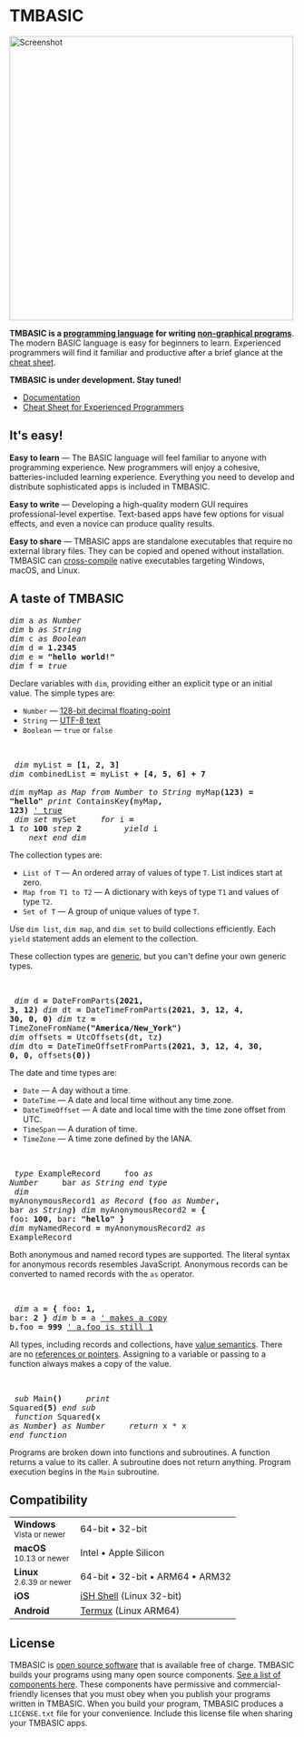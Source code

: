 # TMBASIC

<!-- See doc/maintainer-instructions.md for instructions on generating this screenshot. -->
<a href="https://tmbasic.com/screenshot.png"><img src="https://tmbasic.com/screenshot.png" alt="Screenshot" class="screenshot" width="500"></a>

<strong>TMBASIC is a [programming language](https://en.wikipedia.org/wiki/Programming_language) for writing [non-graphical programs](https://en.wikipedia.org/wiki/Console_application)</strong>.
The modern BASIC language is easy for beginners to learn.
Experienced programmers will find it familiar and productive after a brief glance at the [cheat sheet](https://tmbasic.com/cheat.html).

<strong>TMBASIC is under development. Stay tuned!</strong>

- [Documentation](https://tmbasic.com/doc.html)<br>
- [Cheat Sheet for Experienced Programmers](https://tmbasic.com/cheat.html)

## It's easy!

**Easy to learn** &mdash; The BASIC language will feel familiar to anyone with programming experience. New programmers will enjoy a cohesive, batteries-included learning experience. Everything you need to develop and distribute sophisticated apps is included in TMBASIC.

**Easy to write** &mdash; Developing a high-quality modern GUI requires professional-level expertise. Text-based apps have few options for visual effects, and even a novice can produce quality results.

**Easy to share** &mdash; TMBASIC apps are standalone executables that require no external library files. They can be copied and opened without installation. TMBASIC can [cross-compile](https://en.wikipedia.org/wiki/Cross_compiler) native executables targeting Windows, macOS, and Linux.

## A taste of TMBASIC

<pre class="taste">
<i>dim</i> a <i>as</i> <i>Number</i>
<i>dim</i> b <i>as</i> <i>String</i>
<i>dim</i> c <i>as</i> <i>Boolean</i>
<i>dim</i> d <b>=</b> <b>1.2345</b>
<i>dim</i> e <b>=</b> <strong>"hello world!"</strong>
<i>dim</i> f <b>=</b> <i>true</i>
</pre>

Declare variables with `dim`, providing either an explicit type or an initial value.
The simple types are:

- `Number` &mdash; [128-bit decimal floating-point](https://en.wikipedia.org/wiki/Decimal128_floating-point_format)
- `String` &mdash; [UTF-8 text](https://en.wikipedia.org/wiki/UTF-8)
- `Boolean` &mdash; `true` or `false`

<br><pre class="taste">
<i>dim</i> myList <b>= [1, 2, 3]</b>
<i>dim</i> combinedList <b>=</b> myList <b>+ [4, 5, 6] + 7</b><br>
<i>dim</i> myMap <i>as Map from Number to String</i>
myMap<b>(123) =</b> <strong>"hello"</strong>
<i>print</i> ContainsKey<b>(</b>myMap<b>, 123)</b>  <u>' true</u><br>
<i>dim set</i> mySet
&nbsp;&nbsp;&nbsp;&nbsp;<i>for</i> i <b>= 1</b> <i>to</i> <b>100</b> <i>step</i> <b>2</b>
&nbsp;&nbsp;&nbsp;&nbsp;&nbsp;&nbsp;&nbsp;&nbsp;<i>yield</i> i
&nbsp;&nbsp;&nbsp;&nbsp;<i>next</i>
<i>end dim</i>
</pre>

The collection types are:

- `List of T` &mdash; An ordered array of values of type `T`. List indices start at zero.
- `Map from T1 to T2` &mdash; A dictionary with keys of type `T1` and values of type `T2`.
- `Set of T` &mdash; A group of unique values of type `T`.

Use `dim list`, `dim map`, and `dim set` to build collections efficiently.
Each `yield` statement adds an element to the collection.

These collection types are [generic](https://en.wikipedia.org/wiki/Generic_programming), but you can't define your own generic types.

<br><pre class="taste">
<i>dim</i> d <b>=</b> DateFromParts<b>(2021, 3, 12)</b>
<i>dim</i> dt <b>=</b> DateTimeFromParts<b>(2021, 3, 12, 4, 30, 0, 0)</b>
<i>dim</i> tz <b>=</b> TimeZoneFromName<b>(</b><strong>"America/New_York"</strong><b>)</b>
<i>dim</i> offsets <b>=</b> UtcOffsets<b>(</b>dt<b>,</b> tz<b>)</b>
<i>dim</i> dto <b>=</b> DateTimeOffsetFromParts<b>(2021, 3, 12, 4, 30, 0, 0,</b> offsets<b>(0))</b>
</pre>

The date and time types are:

- `Date` &mdash; A day without a time.
- `DateTime` &mdash; A date and local time without any time zone.
- `DateTimeOffset` &mdash; A date and local time with the time zone offset from UTC.
- `TimeSpan` &mdash; A duration of time.
- `TimeZone` &mdash; A time zone defined by the IANA.

<br><pre class="taste">
<i>type</i> ExampleRecord
&nbsp;&nbsp;&nbsp;&nbsp;foo <i>as Number</i>
&nbsp;&nbsp;&nbsp;&nbsp;bar <i>as String</i>
<i>end type</i><br>
<i>dim</i> myAnonymousRecord1 <i>as Record</i> <b>(</b>foo <i>as Number</i><b>,</b> bar <i>as String</i><b>)</b>
<i>dim</i> myAnonymousRecord2 <b>= {</b> foo<b>: 100,</b> bar<b>:</b> <strong>"hello"</strong> <b>}</b>
<i>dim</i> myNamedRecord <b>=</b> myAnonymousRecord2 <i>as</i> ExampleRecord
</pre>

Both anonymous and named record types are supported.
The literal syntax for anonymous records resembles JavaScript.
Anonymous records can be converted to named records with the `as` operator.

<br><pre class="taste">
<i>dim</i> a <b>= {</b> foo<b>: 1,</b> bar<b>: 2 }</b>
<i>dim</i> b <b>=</b> a    <u>' makes a copy</u>
b<b>.</b>foo <b>= 999</b>  <u>' a.foo is still 1</u>
</pre>

All types, including records and collections, have [value semantics](https://en.wikipedia.org/wiki/Value_semantics).
There are no [references or pointers](https://en.wikipedia.org/wiki/Pointer_(computer_programming)).
Assigning to a variable or passing to a function always makes a copy of the value.

<br><pre class="taste">
<i>sub</i> Main<b>()</b>
&nbsp;&nbsp;&nbsp;&nbsp;<i>print</i> Squared<b>(5)</b>
<i>end sub</i><br>
<i>function</i> Squared<b>(</b>x <i>as Number</i><b>)</b> <i>as Number</i>
&nbsp;&nbsp;&nbsp;&nbsp;<i>return</i> x <i>*</i> x
<i>end function</i>
</pre>

Programs are broken down into functions and subroutines.
A function returns a value to its caller. A subroutine does not return anything.
Program execution begins in the `Main` subroutine.

## Compatibility

<div id="compatibilityTable">

<table><tr><td><strong>Windows</strong><br><small><nobr>Vista or newer</nobr></small></td><td><nobr>64-bit</nobr> &bull; <nobr>32-bit</nobr></td></tr>
<tr><td><strong>macOS</strong><br><small><nobr>10.13 or newer</nobr></small></td><td>Intel &bull; Apple Silicon</td></tr>
<tr><td><strong>Linux</strong><br><small><nobr>2.6.39 or newer</nobr></small></td><td><nobr>64-bit</nobr> &bull; <nobr>32-bit</nobr> &bull; ARM64 &bull; ARM32</td></tr>
<tr><td><strong>iOS</strong></td><td><a href="https://apps.apple.com/us/app/ish-shell/id1436902243">iSH Shell</a> (Linux <nobr>32-bit</nobr>)</td></tr>
<tr><td><strong>Android</strong></td><td><a href="https://termux.com/">Termux</a> (Linux ARM64)</td></tr></table>

</div>

## License
TMBASIC is [open source software](https://en.wikipedia.org/wiki/Open-source_software) that is available free of charge. TMBASIC builds your programs using many open source components. [See a list of components here](https://github.com/tmbasic-lang/tmbasic/blob/master/THIRD-PARTY-NOTICES.md). These components have permissive and commercial-friendly licenses that you must obey when you publish your programs written in TMBASIC. When you build your program, TMBASIC produces a `LICENSE.txt` file for your convenience. Include this license file when sharing your TMBASIC apps.
